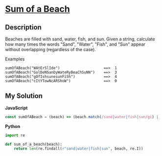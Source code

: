 # [Sum of a Beach](https://www.codewars.com/kata/5b37a50642b27ebf2e000010)

## Description

Beaches are filled with sand, water, fish, and sun. Given a string, calculate how many times the words "Sand", "Water", "Fish", and "Sun" appear without overlapping (regardless of the case).

Examples

```
sumOfABeach("WAtErSlIde")                    ==>  1
sumOfABeach("GolDeNSanDyWateRyBeaChSuNN")    ==>  3
sumOfABeach("gOfIshsunesunFiSh")             ==>  4
sumOfABeach("cItYTowNcARShoW")               ==>  0
```

## My Solution

**JavaScript**

```js
const sumOfABeach = (beach) => (beach.match(/sand|water|fish|sun/gi) || []).length;
```

**Python**

```py
import re

def sum_of_a_beach(beach):
    return len(re.findall(r"sand|water|fish|sun", beach, re.I))
```
